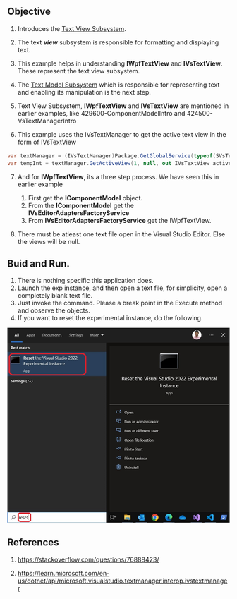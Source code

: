 ## Objective

1. Introduces the [Text View Subsystem](https://learn.microsoft.com/en-us/visualstudio/extensibility/inside-the-editor#text-view-subsystem). 

2. The text ***view*** subsystem is responsible for formatting and displaying text.

3. This example helps in understanding **IWpfTextView** and **IVsTextView**. These represent the text view subsystem.

4. The [Text Model Subsystem](https://learn.microsoft.com/en-us/visualstudio/extensibility/inside-the-editor#text-model-subsystem) which is responsible for representing text and enabling its manipulation is the next step. 

5. Text View Subsystem, **IWpfTextView** and **IVsTextView** are mentioned in earlier examples, like 429600-ComponentModelIntro and 424500-VsTextManagerIntro

6. This example uses the IVsTextManager to get the active text view in the form of IVsTextView
```cs
var textManager = (IVsTextManager)Package.GetGlobalService(typeof(SVsTextManager));
var tempInt = textManager.GetActiveView(1, null, out IVsTextView activeView);
```

7. And for **IWpfTextView**, its a three step process. We have seen this in earlier example
   1. First get the **IComponentModel** object.
   2. From the **IComponentModel** get the **IVsEditorAdaptersFactoryService**
   3. From **IVsEditorAdaptersFactoryService** get the IWpfTextView.

8. There must be atleast one text file open in the Visual Studio Editor. Else the views will be null.

## Buid and Run.

1. There is nothing specific this application does.
2. Launch the exp instance, and then open a text file, for simplicity, open a completely blank text file. 
3. Just invoke the command. Please a break point in the Execute method and observe the objects.
4. If you want to reset the experimental instance, do the following.

![Reset Exp Vs](./../200500-VSixBlankProjectAnalysis/images/57_50_ResetVsExpIntance.jpg)

## References
1. https://stackoverflow.com/questions/76888423/

2. https://learn.microsoft.com/en-us/dotnet/api/microsoft.visualstudio.textmanager.interop.ivstextmanager





